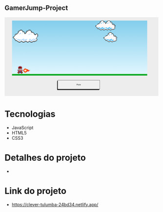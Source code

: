 ## GamerJump-Project

<img src='./img/print.png'>

# Tecnologias

- JavaScript
- HTML5
- CSS3

# Detalhes do projeto

-  

# Link do projeto

- https://clever-tulumba-24bd34.netlify.app/
